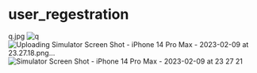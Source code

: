 # user_regestration
q.jpg
![q](https://user-images.githubusercontent.com/121867874/217898808-36475938-a31b-4f81-a82a-3043bbebb54a.jpg)
![Uploading Simulator Screen Shot - iPhone 14 Pro Max - 2023-02-09 at 23.27.18.png…]()
![Simulator Screen Shot - iPhone 14 Pro Max - 2023-02-09 at 23 27 21](https://user-images.githubusercontent.com/121867874/217898821-97b2ea0e-2b98-40aa-93f0-a65c9bd8d4ab.png)

